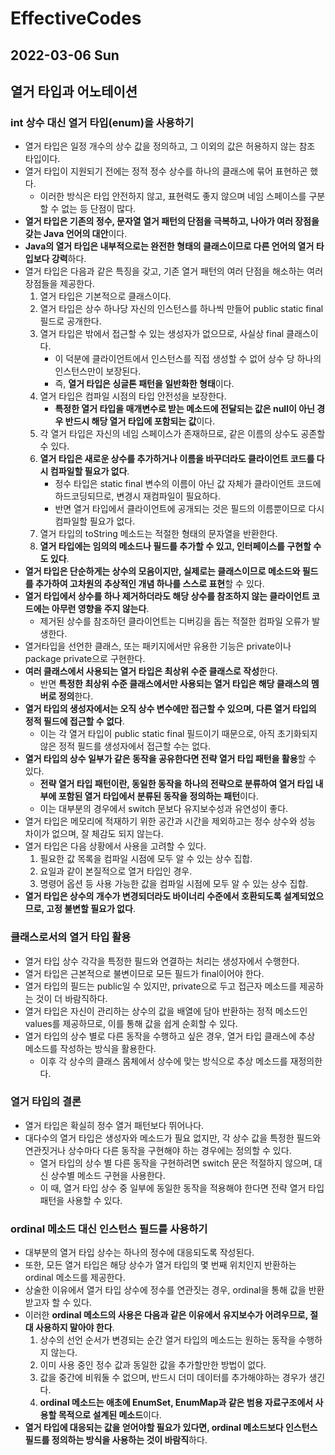 # EffectiveCodes
## 2022-03-06 Sun

## 열거 타입과 어노테이션
### int 상수 대신 열거 타입(enum)을 사용하기
* 열거 타입은 일정 개수의 상수 값을 정의하고, 그 이외의 값은 허용하지 않는 참조 타입이다.
* 열거 타입이 지원되기 전에는 정적 정수 상수를 하나의 클래스에 묶어 표현하곤 했다.
  * 이러한 방식은 타입 안전하지 않고, 표현력도 좋지 않으며 네임 스페이스를 구분할 수 없는 등 단점이 많다.
* **열거 타입은 기존의 정수, 문자열 열거 패턴의 단점을 극복하고, 나아가 여러 장점을 갖는 Java 언어의 대안**이다.
* **Java의 열거 타입은 내부적으로는 완전한 형태의 클래스이므로 다른 언어의 열거 타입보다 강력**하다.
* 열거 타입은 다음과 같은 특징을 갖고, 기존 열거 패턴의 여러 단점을 해소하는 여러 장점들을 제공한다.
  1. 열거 타입은 기본적으로 클래스이다.
  2. 열거 타입은 상수 하나당 자신의 인스턴스를 하나씩 만들어 public static final 필드로 공개한다.
  3. 열거 타입은 밖에서 접근할 수 있는 생성자가 없으므로, 사실상 final 클래스이다.
     * 이 덕분에 클라이언트에서 인스턴스를 직접 생성할 수 없어 상수 당 하나의 인스턴스만이 보장된다.
     * 즉, **열거 타입은 싱글톤 패턴을 일반화한 형태**이다.
  4. 열거 타입은 컴파일 시점의 타입 안전성을 보장한다.
     * **특정한 열거 타입을 매개변수로 받는 메소드에 전달되는 값은 null이 아닌 경우 반드시 해당 열거 타입에 포함되는 값**이다.
  5. 각 열거 타입은 자신의 네임 스페이스가 존재하므로, 같은 이름의 상수도 공존할 수 있다.
  6. **열거 타입은 새로운 상수를 추가하거나 이름을 바꾸더라도 클라이언트 코드를 다시 컴파일할 필요가 없다**.
     * 정수 타입은 static final 변수의 이름이 아닌 값 자체가 클라이언트 코드에 하드코딩되므로, 변경시 재컴파일이 필요하다.
     * 반면 열거 타입에서 클라이언트에 공개되는 것은 필드의 이름뿐이므로 다시 컴파일할 필요가 없다.
  7. 열거 타입의 toString 메소드는 적절한 형태의 문자열을 반환한다.
  8. **열거 타입에는 임의의 메소드나 필드를 추가할 수 있고, 인터페이스를 구현할 수도 있다**.
* **열거 타입은 단순하게는 상수의 모음이지만, 실제로는 클래스이므로 메소드와 필드를 추가하여 고차원의 추상적인 개념 하나를 스스로 표현**할 수 있다.
* **열거 타입에서 상수를 하나 제거하더라도 해당 상수를 참조하지 않는 클라이언트 코드에는 아무런 영향을 주지 않는다**.
  * 제거된 상수를 참조하던 클라이언트는 디버깅을 돕는 적절한 컴파일 오류가 발생한다.
* 열거타입을 선언한 클래스, 또는 패키지에서만 유용한 기능은 private이나 package private으로 구현한다.
* **여러 클래스에서 사용되는 열거 타입은 최상위 수준 클래스로 작성**한다.
  * 반면 **특정한 최상위 수준 클래스에서만 사용되는 열거 타입은 해당 클래스의 멤버로 정의**한다.
* **열거 타입의 생성자에서는 오직 상수 변수에만 접근할 수 있으며, 다른 열거 타입의 정적 필드에 접근할 수 없다**.
  * 이는 각 열거 타입이 public static final 필드이기 때문으로, 아직 초기화되지 않은 정적 필드를 생성자에서 접근할 수는 없다.
* **열거 타입의 상수 일부가 같은 동작을 공유한다면 전략 열거 타입 패턴을 활용**할 수 있다.
  * **전략 열거 타입 패턴이란, 동일한 동작을 하나의 전략으로 분류하여 열거 타입 내부에 포함된 열거 타입에서 분류된 동작을 정의하는 패턴**이다.
  * 이는 대부분의 경우에서 switch 문보다 유지보수성과 유연성이 좋다.
* 열거 타입은 메모리에 적재하기 위한 공간과 시간을 제외하고는 정수 상수와 성능 차이가 없으며, 잘 체감도 되지 않는다.
* 열거 타입은 다음 상황에서 사용을 고려할 수 있다.
  1. 필요한 값 목록을 컴파일 시점에 모두 알 수 있는 상수 집합.
  2. 요일과 같이 본질적으로 열거 타입인 경우.
  3. 명령어 옵션 등 사용 가능한 값을 컴파일 시점에 모두 알 수 있는 상수 집합.
* **열거 타입은 상수의 개수가 변경되더라도 바이너리 수준에서 호환되도록 설계되었으므로, 고정 불변할 필요가 없다**.

### 클래스로서의 열거 타입 활용
* 열거 타입 상수 각각을 특정한 필드와 연결하는 처리는 생성자에서 수행한다.
* 열거 타입은 근본적으로 불변이므로 모든 필드가 final이어야 한다.
* 열거 타입의 필드는 public일 수 있지만, private으로 두고 접근자 메소드를 제공하는 것이 더 바람직하다.
* 열거 타입은 자신이 관리하는 상수의 값을 배열에 담아 반환하는 정적 메소드인 values를 제공하므로, 이를 통해 값을 쉽게 순회할 수 있다.
* 열거 타입의 상수 별로 다른 동작을 수행하고 싶은 경우, 열거 타입 클래스에 추상 메소드를 작성하는 방식을 활용한다.
  * 이후 각 상수의 클래스 몸체에서 상수에 맞는 방식으로 추상 메소드를 재정의한다.

### 열거 타입의 결론
* 열거 타입은 확실히 정수 열거 패턴보다 뛰어나다.
* 대다수의 열거 타입은 생성자와 메소드가 필요 없지만, 각 상수 값을 특정한 필드와 연관짓거나 상수마다 다른 동작을 구현해야 하는 경우에는 정의할 수 있다.
  * 열거 타입의 상수 별 다른 동작을 구현하려면 switch 문은 적절하지 않으며, 대신 상수별 메소드 구현을 사용한다.
  * 이 때, 열거 타입 상수 중 일부에 동일한 동작을 적용해야 한다면 전략 열거 타입 패턴을 사용할 수 있다.

### ordinal 메소드 대신 인스턴스 필드를 사용하기
* 대부분의 열거 타입 상수는 하나의 정수에 대응되도록 작성된다.
* 또한, 모든 열거 타입은 해당 상수가 열거 타입의 몇 번째 위치인지 반환하는 ordinal 메소드를 제공한다.
* 상술한 이유에서 열거 타입 상수에 정수를 연관짓는 경우, ordinal을 통해 값을 반환받고자 할 수 있다.
* 이러한 **ordinal 메소드의 사용은 다음과 같은 이유에서 유지보수가 어려우므로, 절대 사용하지 말아야 한다**.
  1. 상수의 선언 순서가 변경되는 순간 열거 타입의 메소드는 원하는 동작을 수행하지 않는다.
  2. 이미 사용 중인 정수 값과 동일한 값을 추가할만한 방법이 없다.
  3. 값을 중간에 비워둘 수 없으며, 반드시 더미 데이터를 추가해야하는 경우가 생긴다.
  4. **ordinal 메소드는 애초에 EnumSet, EnumMap과 같은 범용 자료구조에서 사용할 목적으로 설계된 메소드**이다.
* **열거 타입에 대응되는 값을 얻어야할 필요가 있다면, ordinal 메소드보다 인스턴스 필드를 정의하는 방식을 사용하는 것이 바람직**하다.